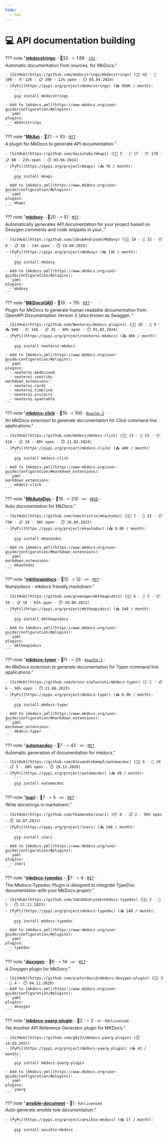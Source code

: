 ```yaml
---
hide:
  - toc
---
```


# 💻 API documentation building


??? note "<b><a href="https://github.com/mkdocstrings/mkdocstrings">mkdocstrings</a></b>  - 🥇32 ·  ⭐ 1.6K · <code><a href="http://bit.ly/3hkKRql">ISC</a></code> · <code><img src="https://cdn.icon-icons.com/icons2/1465/PNG/512/701electricplug_100845.png" style="display:inline;" width="13" height="13"></code><br>Automatic documentation from sources, for MkDocs."

	- [GitHub](https://github.com/mkdocstrings/mkdocstrings) (👨‍💻 42 · 🔀 100 · 📦 12K · 📋 390 - 12% open · ⏱️ 05.04.2024)
	- [PyPi](https://pypi.org/project/mkdocstrings) (📥 850K / month):
		```
		pip install mkdocstrings
		```
	- Add to [mkdocs.yml](https://www.mkdocs.org/user-guide/configuration/#plugins):
   	```yaml
   	plugins:
   	  - mkdocstrings
   	```

??? note "<b><a href="https://github.com/daizutabi/mkapi">MkApi</a></b>  - 🥇21 ·  ⭐ 93 · <code><a href="http://bit.ly/34MBwT8">MIT</a></code> · <code><img src="https://cdn.icon-icons.com/icons2/1465/PNG/512/701electricplug_100845.png" style="display:inline;" width="13" height="13"></code><br>A plugin for MkDocs to generate API documentation."

	- [GitHub](https://github.com/daizutabi/mkapi) (👨‍💻 5 · 🔀 17 · 📦 170 · 📋 88 - 23% open · ⏱️ 03.04.2024)
	- [PyPi](https://pypi.org/project/mkapi) (📥 7K / month):
		```
		pip install mkapi
		```
	- Add to [mkdocs.yml](https://www.mkdocs.org/user-guide/configuration/#plugins):
   	```yaml
   	plugins:
   	  - mkapi
   	```

??? note "<b><a href="https://github.com/JakubAndrysek/MkDoxy">mkdoxy</a></b>  - 🥈20 ·  ⭐ 51 · <code><a href="http://bit.ly/34MBwT8">MIT</a></code> · <code><img src="https://cdn.icon-icons.com/icons2/1465/PNG/512/701electricplug_100845.png" style="display:inline;" width="13" height="13"></code><br>Automatically generates API documentation for your project based on Doxygen comments and code snippets in your.."

	- [GitHub](https://github.com/JakubAndrysek/MkDoxy) (👨‍💻 10 · 🔀 15 · 📦 8 · 📋 50 - 14% open · ⏱️ 19.04.2024)
	- [PyPi](https://pypi.org/project/mkdoxy) (📥 13K / month):
		```
		pip install mkdoxy
		```
	- Add to [mkdocs.yml](https://www.mkdocs.org/user-guide/configuration/#plugins):
   	```yaml
   	plugins:
   	  - mkdoxy
   	```

??? note "<b><a href="https://github.com/Neoteroi/mkdocs-plugins">MkDocsOAD</a></b>  - 🥈19 ·  ⭐ 110 · <code><a href="http://bit.ly/34MBwT8">MIT</a></code> · <code><img src="https://cdn.icon-icons.com/icons2/1465/PNG/512/701electricplug_100845.png" style="display:inline;" width="13" height="13"></code> · <code><img src="https://cdn.icon-icons.com/icons2/1459/PNG/512/2799201-jigsaw-processing_99781.png" style="display:inline;" width="13" height="13"></code><br>Plugin for MkDocs to generate human readable documentation from OpenAPI Documentation Version 3 (also known as Swagger.."

	- [GitHub](https://github.com/Neoteroi/mkdocs-plugins) (👨‍💻 10 · 🔀 9 · 📥 990 · 📦 160 · 📋 35 - 40% open · ⏱️ 01.02.2024)
	- [PyPi](https://pypi.org/project/neoteroi-mkdocs) (📥 46K / month):
		```
		pip install neoteroi-mkdocs
		```
	- Add to [mkdocs.yml](https://www.mkdocs.org/user-guide/configuration/#plugins):
   	```yaml
   	plugins:
   	  - neoteroi.mkdocsoad
   	  - neoteroi.contribs
   	markdown_extensions:
   	  - neoteroi.cards
   	  - neoteroi.timeline
   	  - neoteroi.projects
   	  - neoteroi.spantable
   	```

??? note "<b><a href="https://github.com/mkdocs/mkdocs-click">mkdocs-click</a></b>  - 🥈19 ·  ⭐ 100 · <code><a href="http://bit.ly/3nYMfla">Apache-2</a></code> · <code><img src="https://cdn.icon-icons.com/icons2/1459/PNG/512/2799201-jigsaw-processing_99781.png" style="display:inline;" width="13" height="13"></code><br>An MkDocs extension to generate documentation for Click command line applications."

	- [GitHub](https://github.com/mkdocs/mkdocs-click) (👨‍💻 13 · 🔀 15 · 📦 410 · 📋 29 - 48% open · ⏱️ 11.02.2024)
	- [PyPi](https://pypi.org/project/mkdocs-click) (📥 48K / month):
		```
		pip install mkdocs-click
		```
	- Add to [mkdocs.yml](https://www.mkdocs.org/user-guide/configuration/#markdown_extensions):
   	```yaml
   	markdown_extensions:
   	  - mkdocs-click
   	```

??? note "<b><a href="https://github.com/tomchristie/mkautodoc">MkAutoDoc</a></b>  - 🥈16 ·  ⭐ 210 · 💤 · <code><a href="https://tldrlegal.com/search?query=BSD">❗️BSD</a></code> · <code><img src="https://cdn.icon-icons.com/icons2/1459/PNG/512/2799201-jigsaw-processing_99781.png" style="display:inline;" width="13" height="13"></code><br>Auto documentation for MkDocs."

	- [GitHub](https://github.com/tomchristie/mkautodoc) (👨‍💻 7 · 🔀 15 · 📦 790 · 📋 18 - 38% open · ⏱️ 26.09.2022)
	- [PyPi](https://pypi.org/project/mkautodoc) (📥 8.8K / month):
		```
		pip install mkautodoc
		```
	- Add to [mkdocs.yml](https://www.mkdocs.org/user-guide/configuration/#markdown_extensions):
   	```yaml
   	markdown_extensions:
   	  - mkautodoc
   	```

??? note "<b><a href="https://github.com/greenape/mktheapidocs">mktheapidocs</a></b>  - 🥉12 ·  ⭐ 12 · 💤 · <code><a href="http://bit.ly/34MBwT8">MIT</a></code> · <code><img src="https://cdn.icon-icons.com/icons2/1465/PNG/512/701electricplug_100845.png" style="display:inline;" width="13" height="13"></code><br>Numpydocs - mkdocs friendly markdown."

	- [GitHub](https://github.com/greenape/mktheapidocs) (👨‍💻 6 · 🔀 3 · 📦 39 · 📋 16 - 62% open · ⏱️ 10.06.2022)
	- [PyPi](https://pypi.org/project/mktheapidocs) (📥 540 / month):
		```
		pip install mktheapidocs
		```
	- Add to [mkdocs.yml](https://www.mkdocs.org/user-guide/configuration/#plugins):
   	```yaml
   	plugins:
   	  - mktheapidocs
   	```

??? note "<b><a href="https://github.com/bruce-szalwinski/mkdocs-typer">mkdocs-typer</a></b>  - 🥉11 ·  ⭐ 26 · <code><a href="http://bit.ly/3nYMfla">Apache-2</a></code> · <code><img src="https://cdn.icon-icons.com/icons2/1459/PNG/512/2799201-jigsaw-processing_99781.png" style="display:inline;" width="13" height="13"></code><br>An MkDocs extension to generate documentation for Typer command line applications."

	- [GitHub](https://github.com/bruce-szalwinski/mkdocs-typer) (🔀 1 · 📋 6 - 50% open · ⏱️ 21.06.2023)
	- [PyPi](https://pypi.org/project/mkdocs-typer) (📥 6.9K / month):
		```
		pip install mkdocs-typer
		```
	- Add to [mkdocs.yml](https://www.mkdocs.org/user-guide/configuration/#markdown_extensions):
   	```yaml
   	markdown_extensions:
   	  - mkdocs-typer
   	```

??? note "<b><a href="https://github.com/AlexandreKempf/automacdoc">automacdoc</a></b>  - 🥉7 ·  ⭐ 42 · 💤 · <code><a href="http://bit.ly/34MBwT8">MIT</a></code><br>Automatic generation of documentation for mkdocs."

	- [GitHub](https://github.com/AlexandreKempf/automacdoc) (👨‍💻 6 · 🔀 10 · 📋 5 - 80% open · ⏱️ 29.12.2020)
	- [PyPi](https://pypi.org/project/automacdoc) (📥 49 / month):
		```
		pip install automacdoc
		```

??? note "<b><a href="https://github.com/tkamenoko/inari">inari</a></b>  - 🥉7 ·  ⭐ 5 · 💤 · <code><a href="http://bit.ly/34MBwT8">MIT</a></code> · <code><img src="https://cdn.icon-icons.com/icons2/1465/PNG/512/701electricplug_100845.png" style="display:inline;" width="13" height="13"></code><br>Write docstrings in markdown!."

	- [GitHub](https://github.com/tkamenoko/inari) (📦 6 · 📋 2 - 50% open · ⏱️ 10.07.2021)
	- [PyPi](https://pypi.org/project/inari) (📥 140 / month):
		```
		pip install inari
		```
	- Add to [mkdocs.yml](https://www.mkdocs.org/user-guide/configuration/#plugins):
   	```yaml
   	plugins:
   	  - inari
   	```

??? note "<b><a href="https://github.com/JakubAndrysek/mkdocs-typedoc">mkdocs-typedoc</a></b>  - 🥉7 ·  ⭐ 4 · <code><a href="http://bit.ly/34MBwT8">MIT</a></code> · <code><img src="https://cdn.icon-icons.com/icons2/1465/PNG/512/701electricplug_100845.png" style="display:inline;" width="13" height="13"></code><br>The Mkdocs-Typedoc Plugin is designed to integrate TypeDoc documentation with your MkDocs project."

	- [GitHub](https://github.com/JakubAndrysek/mkdocs-typedoc) (👨‍💻 2 · 🔀 1 · ⏱️ 21.12.2023)
	- [PyPi](https://pypi.org/project/mkdocs-typedoc) (📥 240 / month):
		```
		pip install mkdocs-typedoc
		```
	- Add to [mkdocs.yml](https://www.mkdocs.org/user-guide/configuration/#plugins):
   	```yaml
   	plugins:
   	  - typedoc
   	```

??? note "<b><a href="https://github.com/pieterdavid/mkdocs-doxygen-plugin">doxygen</a></b>  - 🥉6 ·  ⭐ 14 · 💤 · <code><a href="http://bit.ly/34MBwT8">MIT</a></code> · <code><img src="https://cdn.icon-icons.com/icons2/1465/PNG/512/701electricplug_100845.png" style="display:inline;" width="13" height="13"></code><br>A Doxygen plugin for MkDocs."

	- [GitHub](https://github.com/pieterdavid/mkdocs-doxygen-plugin) (👨‍💻 3 · 🔀 4 · ⏱️ 04.12.2020)
	- Add to [mkdocs.yml](https://www.mkdocs.org/user-guide/configuration/#plugins):
   	```yaml
   	plugins:
   	  - doxygen
   	```

??? note "<b><a href="https://github.com/g6123/mkdocs-yaarg-plugin">mkdocs-yaarg-plugin</a></b>  - 🥉2 ·  ⭐ 2 · 💤 · <code>❗Unlicensed</code> · <code><img src="https://cdn.icon-icons.com/icons2/1465/PNG/512/701electricplug_100845.png" style="display:inline;" width="13" height="13"></code><br>Yet Another API Reference Generator plugin for MKDocs."

	- [GitHub](https://github.com/g6123/mkdocs-yaarg-plugin) (⏱️ 14.03.2021)
	- [PyPi](https://pypi.org/project/mkdocs-yaarg-plugin) (📥 41 / month):
		```
		pip install mkdocs-yaarg-plugin
		```
	- Add to [mkdocs.yml](https://www.mkdocs.org/user-guide/configuration/#plugins):
   	```yaml
   	plugins:
   	  - yaarg
   	```

??? note "<b><a href="https://pypi.org/project/ansible-mkdocs/">ansible-document</a></b>  - 🥉1 · <code>❗Unlicensed</code><br>Auto-generate ansible role documentation."

	- [PyPi](https://pypi.org/project/ansible-mkdocs) (📥 17 / month):
		```
		pip install ansible-mkdocs
		```


